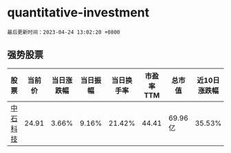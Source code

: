# quantitative-investment

`最后更新时间：2023-04-24 13:02:20 +0800`

## 强势股票

|股票|当前价|当日涨跌幅|当日振幅|当日换手率|市盈率TTM|总市值|近10日涨跌幅|
|----|----|----|----|----|----|----|----|
|[中石科技](https://xueqiu.com/S/SZ300684)|24.91|3.66%|9.16%|21.42%|44.41|69.96亿|35.53%|
